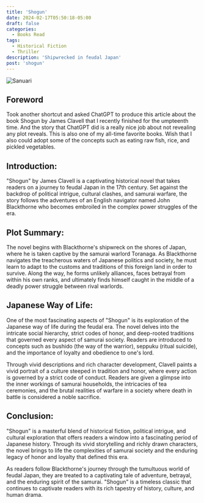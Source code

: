 ```yaml
---
title: 'Shogun'
date: 2024-02-17T05:50:18-05:00
draft: false
categories:
  - Books Read
tags:
  - Historical Fiction
  - Thriller
description: 'Shipwrecked in feudal Japan'
post: 'shogun'
---
```


![Sanuari](/image/sam.png)

## Foreword

Took another shortcut and asked ChatGPT to produce this article about the book Shogun by James Clavell that I recently finished for the umpteenth time. And the story that ChatGPT did is a really nice job about not revealing any plot reveals. This is also one of my all-time favorite books. Wish that I also could adopt some of the concepts such as eating raw fish, rice, and pickled vegetables.

## Introduction:

"Shogun" by James Clavell is a captivating historical novel that takes readers on a journey to feudal Japan in the 17th century. Set against the backdrop of political intrigue, cultural clashes, and samurai warfare, the story follows the adventures of an English navigator named John Blackthorne who becomes embroiled in the complex power struggles of the era.

## Plot Summary:

The novel begins with Blackthorne's shipwreck on the shores of Japan, where he is taken captive by the samurai warlord Toranaga. As Blackthorne navigates the treacherous waters of Japanese politics and society, he must learn to adapt to the customs and traditions of this foreign land in order to survive. Along the way, he forms unlikely alliances, faces betrayal from within his own ranks, and ultimately finds himself caught in the middle of a deadly power struggle between rival warlords.

## Japanese Way of Life:

One of the most fascinating aspects of "Shogun" is its exploration of the Japanese way of life during the feudal era. The novel delves into the intricate social hierarchy, strict codes of honor, and deep-rooted traditions that governed every aspect of samurai society. Readers are introduced to concepts such as bushido (the way of the warrior), seppuku (ritual suicide), and the importance of loyalty and obedience to one's lord.

Through vivid descriptions and rich character development, Clavell paints a vivid portrait of a culture steeped in tradition and honor, where every action is governed by a strict code of conduct. Readers are given a glimpse into the inner workings of samurai households, the intricacies of tea ceremonies, and the brutal realities of warfare in a society where death in battle is considered a noble sacrifice.

## Conclusion:

"Shogun" is a masterful blend of historical fiction, political intrigue, and cultural exploration that offers readers a window into a fascinating period of Japanese history. Through its vivid storytelling and richly drawn characters, the novel brings to life the complexities of samurai society and the enduring legacy of honor and loyalty that defined this era.

As readers follow Blackthorne's journey through the tumultuous world of feudal Japan, they are treated to a captivating tale of adventure, betrayal, and the enduring spirit of the samurai. "Shogun" is a timeless classic that continues to captivate readers with its rich tapestry of history, culture, and human drama.
